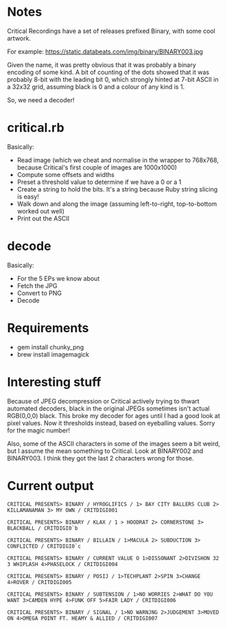 # Notes
Critical Recordings have a set of releases prefixed Binary, with some cool
artwork.

For example: https://static.databeats.com/img/binary/BINARY003.jpg

Given the name, it was pretty obvious that it was probably a binary
encoding of some kind. A bit of counting of the dots showed that it was
probably 8-bit with the leading bit 0, which strongly hinted at 7-bit ASCII in
a 32x32 grid, assuming black is 0 and a colour of any kind is 1.

So, we need a decoder!

# critical.rb

Basically:

* Read image (which we cheat and normalise in the wrapper to 768x768, because Critical's first couple of images are 1000x1000)
* Compute some offsets and widths
* Preset a threshold value to determine if we have a 0 or a 1
* Create a string to hold the bits. It's a string because Ruby string slicing
  is easy!
* Walk down and along the image (assuming left-to-right, top-to-bottom worked
  out well)
* Print out the ASCII

# decode

Basically:

* For the 5 EPs we know about
* Fetch the JPG
* Convert to PNG
* Decode

# Requirements

* gem install chunky\_png
* brew install imagemagick

# Interesting stuff

Because of JPEG decompression or Critical actively trying to thwart automated
decoders, black in the original JPEGs sometimes isn't actual RGB(0,0,0) black.
This broke my decoder for ages until I had a good look at pixel values. Now it
thresholds instead, based on eyeballing values. Sorry for the magic number!

Also, some of the ASCII characters in some of the images seem a bit weird, but
I assume the mean something to Critical. Look at BINARY002 and BINARY003.
I think they got the last 2 characters wrong for those.

# Current output

```
CRITICAL PRESENTS> BINARY / HYROGLIFICS / 1> BAY CITY BALLERS CLUB 2> KILLAMANAMAN 3> MY OWN / CRITDIGI001

CRITICAL PRESENTS> BINARY / KLAX / 1 > HOODRAT 2> CORNERSTONE 3> BLACKBALL / CRITDIGI0`b

CRITICAL PRESENTS> BINARY / BILLAIN / 1>MACULA 2> SUBDUCTION 3> CONFLICTED / CRITDIGI0`c

CRITICAL PRESENTS> BINARY / CURRENT VALUE O 1>DISSONANT 2>DIVISHON 32 3 WHIPLASH 4>PHASELOCK / CRITDIGI004

CRITICAL PRESENTS> BINARY / POSIJ / 1>TECHPLANT 2>SPIN 3>CHANGE 4>ROVER / CRITDIGI005

CRITICAL PRESENTS> BINARY / SUBTENSION / 1>NO WORRIES 2>WHAT DO YOU WANT 3>CAMDEN HYPE 4>FUNK OFF 5>FAIR LADY / CRITDIGI006

CRITICAL PRESENTS> BINARY / SIGNAL / 1>NO WARNJNG 2>JUDGEMENT 3>MOVED ON 4>OMEGA POINT FT. HEAMY & ALLIED / CRITDIGI007
```